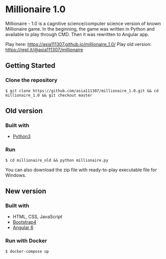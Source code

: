 # Millionaire 1.0

Millionaire - 1.0 is a cagnitive science/computer science version of known Millionaire game. In the beginning, the game was written in Python and available to play through CMD. Then it was rewritten to Angular app.   

Play here: https://asia111307.github.io/millionaire_1.0/
Play old version: https://repl.it/@asia111307/millionaire


## Getting Started
### Clone the repository
    $ git clone https://github.com/asia111307/millionaire_1.0.git && cd millionaire_1.0 && git checkout master

## Old version 
### Built with
- [Python3](https://www.python.org/)
### Run
    $ cd millionaire_old && python millionaire.py
   
You can also download the zip file with ready-to-play executable file for Windows.

## New version 
### Built with
- HTML, CSS, JavaScript
- [Bootstrap4](https://getbootstrap.com/docs/4.3/getting-started/introduction/)
- [Angular 6](https://angular.io/)
### Run with Docker
    $ docker-compose up
    
    



